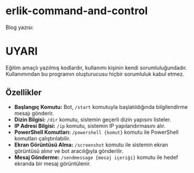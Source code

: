 # erlik-command-and-control
Blog yazısı: 
# UYARI
Eğitim amaçlı yazılmış kodlardır, kullanımı kişinin kendi sorumluluğundadır. Kullanımından bu programın oluşturucusu hiçbir sorumluluk kabul etmez.
## Özellikler
- **Başlangıç Komutu:** Bot, `/start` komutuyla başlatıldığında bilgilendirme mesajı gönderir.
- **Dizin Bilgisi:** `/dir` komutu, sistemin geçerli dizin yapısını listeler.
- **IP Adresi Bilgisi:** `/ip` komutu, sistemin IP yapılandırmasını alır.
- **PowerShell Komutları:** `/powershell {komut}` komutu ile PowerShell komutları çalıştırılabilir.
- **Ekran Görüntüsü Alma:** `/screenshot` komutu ile sistemin ekran görüntüsü alınır ve bot aracılığıyla gönderilir.
- **Mesaj Gönderme:** `/sendmessage {mesaj içeriği}` komutu ile hedef ekranda bir mesaj görüntülenir.
